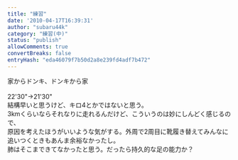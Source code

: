 ```yaml
---
title: "練習"
date: '2010-04-17T16:39:31'
author: "subaru44k"
category: "練習(中)"
status: "publish"
allowComments: true
convertBreaks: false
entryHash: "eda46079f7b50d2a8e239fd4adf7b472"
---
```

家からドンキ、ドンキから家<br>
<br>
22'30"→21'30"<br>
結構早いと思うけど、キロ4とかではないと思う。<br>
3kmくらいならそれなりに走れるんだけど、こういうのは妙にしんどく感じるので、<br>
原因を考えたほうがいいような気がする。外周で2周目に靴履き替えてみんなに<br>
追いつくときもあんま余裕なかったし。<br>
肺はそこまできてなかったと思う。だったら持久的な足の能力か？
